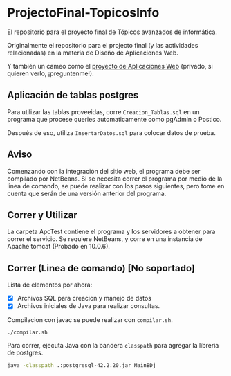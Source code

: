 # ProjectoFinal-TopicosInfo

El repositorio para el proyecto final de Tópicos avanzados de informática.

Originalmente el repositorio para el projecto final (y las actividades relacionadas) en la materia
de Diseño de Aplicaciones Web.

Y también un cameo como el [proyecto de Aplicaciones Web](https://github.com/JoseVarelaP/PSW-Proyecto) (privado, si quieren verlo, ¡preguntenme!).

## Aplicación de tablas postgres

Para utilizar las tablas proveeidas, corre `Creacion_Tablas.sql` en un programa que procese queries automaticamente como pgAdmin o Postico.

Después de eso, utiliza `InsertarDatos.sql` para colocar datos de prueba.

## Aviso

Comenzando con la integración del sitio web, el programa debe ser compilado por NetBeans.
Si se necesita correr el programa por medio de la linea de comando, se puede realizar con los pasos siguientes, pero tome en cuenta que serán de una versión anterior del programa.

## Correr y Utilizar

La carpeta ApcTest contiene el programa y los servidores a obtener para correr el servicio. Se requiere NetBeans, y corre en una instancia de Apache tomcat (Probado en 10.0.6).

## Correr (Linea de comando) [No soportado]

Lista de elementos por ahora:
- [X] Archivos SQL para creacion y manejo de datos
- [X] Archivos iniciales de Java para realizar consultas.

Compilacion con javac se puede realizar con `compilar.sh`.
```
./compilar.sh
```

Para correr, ejecuta Java con la bandera `classpath` para agregar la libreria de postgres.
```bash
java -classpath .:postgresql-42.2.20.jar MainBDj
```